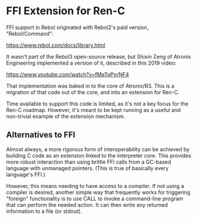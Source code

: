 # FFI Extension for Ren-C

FFI support in Rebol originated with Rebol2's paid version, "Rebol/Command":

  https://www.rebol.com/docs/library.html

It wasn't part of the Rebol3 open-source release, but Shixin Zeng of Atronix
Engineering implemented a version of it, described in this 2019 video:

  https://www.youtube.com/watch?v=fMeTqPyrNF4

That implementation was baked in to the core of Atronix/R3.  This is a
migration of that code out of the core, and into an extension for Ren-C.

Time available to support this code is limited, as it's not a key focus for
the Ren-C roadmap.  However, it's meant to be kept running as a useful and
non-trivial example of the extension mechanism.


## Alternatives to FFI

Almost always, a more rigorous form of interoperability can be achieved by
building C code as an extension linked to the interpreter core.  This provides
more robust interaction than using brittle FFI calls from a GC-based language
with unmanaged pointers.  (This is true of basically every language's FFI.)

However, this means needing to have access to a compiler.  If not using a
compiler is desired, another simple way that frequently works for triggering
"foreign" functionality is to use CALL to invoke a command-line program that
can perform the needed action.  It can then write any returned information to
a file (or stdout).
